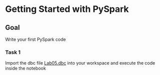 # Getting Started with PySpark

## Goal

Write your first PySpark code

### Task 1

Import the dbc file [Lab05.dbc](./Lab05.dbc) into your workspace and execute the code inside the notebook